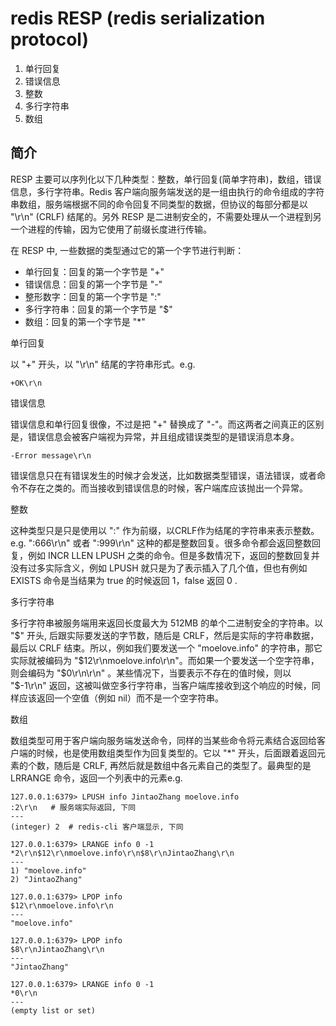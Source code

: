 # redis RESP (redis serialization protocol)

1. 单行回复
2. 错误信息
3. 整数
4. 多行字符串
5. 数组

## 简介

RESP 主要可以序列化以下几种类型：整数，单行回复(简单字符串)，数组，错误信息，多行字符串。Redis 客户端向服务端发送的是一组由执行的命令组成的字符串数组，服务端根据不同的命令回复不同类型的数据，但协议的每部分都是以 "\r\n" (CRLF) 结尾的。另外 RESP 是二进制安全的，不需要处理从一个进程到另一个进程的传输，因为它使用了前缀长度进行传输。

在 RESP 中, 一些数据的类型通过它的第一个字节进行判断：

- 单行回复：回复的第一个字节是 "+"
- 错误信息：回复的第一个字节是 "-"
- 整形数字：回复的第一个字节是 ":"
- 多行字符串：回复的第一个字节是 "$"
- 数组：回复的第一个字节是 "*"

单行回复

以 "+" 开头，以 "\r\n" 结尾的字符串形式。e.g.

```RESP
+OK\r\n
```

错误信息

错误信息和单行回复很像，不过是把 "+" 替换成了 "-"。而这两者之间真正的区别是，错误信息会被客户端视为异常，并且组成错误类型的是错误消息本身。

```RESP
-Error message\r\n
```

错误信息只在有错误发生的时候才会发送，比如数据类型错误，语法错误，或者命令不存在之类的。而当接收到错误信息的时候，客户端库应该抛出一个异常。

整数

这种类型只是只是使用以 ":" 作为前缀，以CRLF作为结尾的字符串来表示整数。e.g. ":666\r\n" 或者 ":999\r\n" 这种的都是整数回复。很多命令都会返回整数回复，例如 INCR LLEN LPUSH 之类的命令。但是多数情况下，返回的整数回复并没有过多实际含义，例如 LPUSH 就只是为了表示插入了几个值，但也有例如 EXISTS 命令是当结果为 true 的时候返回 1，false 返回 0 .

多行字符串

多行字符串被服务端用来返回长度最大为 512MB 的单个二进制安全的字符串。以 "$" 开头, 后跟实际要发送的字节数，随后是 CRLF，然后是实际的字符串数据，最后以 CRLF 结束。所以，例如我们要发送一个 "moelove.info" 的字符串，那它实际就被编码为 "$12\r\nmoelove.info\r\n"。而如果一个要发送一个空字符串，则会编码为 "$0\r\n\r\n" 。某些情况下，当要表示不存在的值时候，则以 "$-1\r\n" 返回，这被叫做空多行字符串，当客户端库接收到这个响应的时候，同样应该返回一个空值（例如 nil）而不是一个空字符串。

数组

数组类型可用于客户端向服务端发送命令，同样的当某些命令将元素结合返回给客户端的时候，也是使用数组类型作为回复类型的。它以 "*" 开头，后面跟着返回元素的个数，随后是 CRLF, 再然后就是数组中各元素自己的类型了。最典型的是 LRRANGE 命令，返回一个列表中的元素e.g.

```RESP
127.0.0.1:6379> LPUSH info JintaoZhang moelove.info
:2\r\n   # 服务端实际返回, 下同
---
(integer) 2  # redis-cli 客户端显示, 下同

127.0.0.1:6379> LRANGE info 0 -1
*2\r\n$12\r\nmoelove.info\r\n$8\r\nJintaoZhang\r\n
---
1) "moelove.info"
2) "JintaoZhang"

127.0.0.1:6379> LPOP info
$12\r\nmoelove.info\r\n
---
"moelove.info"

127.0.0.1:6379> LPOP info
$8\r\nJintaoZhang\r\n
---
"JintaoZhang"

127.0.0.1:6379> LRANGE info 0 -1
*0\r\n
---
(empty list or set)
```